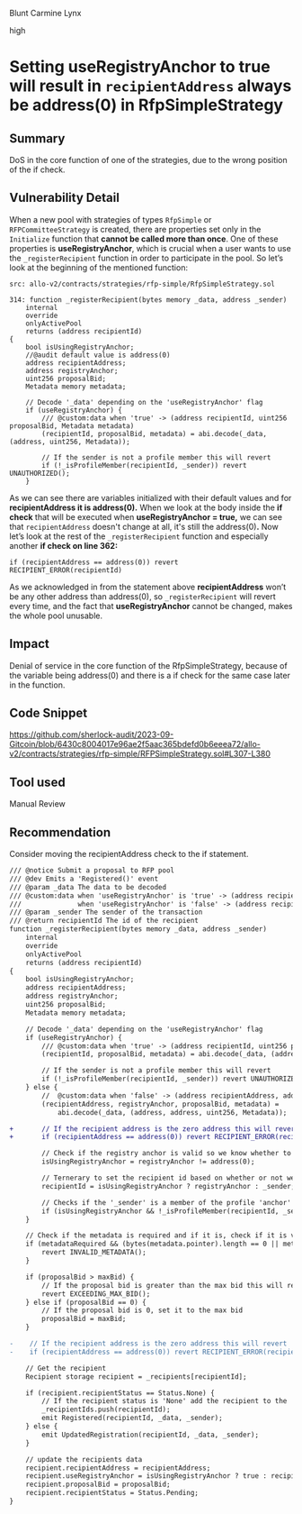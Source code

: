 Blunt Carmine Lynx

high

# Setting useRegistryAnchor to true will result in `recipientAddress` always be address(0) in RfpSimpleStrategy
## Summary

DoS in the core function of one of the strategies, due to the wrong position of the if check.

## Vulnerability Detail

When a new pool with strategies of types `RfpSimple` or `RFPCommitteeStrategy` is created, there are properties set only in the `Initialize` function that **cannot be called more than once**. One of these properties is **useRegistryAnchor**, which is crucial when a user wants to use the `_registerRecipient` function in order to participate in the pool. So let’s look at the beginning of the mentioned function: 

```solidity
src: allo-v2/contracts/strategies/rfp-simple/RfpSimpleStrategy.sol

314: function _registerRecipient(bytes memory _data, address _sender)
	internal
	override
	onlyActivePool
	returns (address recipientId)
{
	bool isUsingRegistryAnchor;
	//@audit default value is address(0)
	address recipientAddress;
	address registryAnchor;
	uint256 proposalBid;
	Metadata memory metadata;

	// Decode '_data' depending on the 'useRegistryAnchor' flag
	if (useRegistryAnchor) {
	    /// @custom:data when 'true' -> (address recipientId, uint256 proposalBid, Metadata metadata)
	    (recipientId, proposalBid, metadata) = abi.decode(_data, (address, uint256, Metadata));
	
	    // If the sender is not a profile member this will revert
	    if (!_isProfileMember(recipientId, _sender)) revert UNAUTHORIZED();
	}

```

As we can see there are variables initialized with their default values and for **recipientAddress it is address(0).** When we look at the body inside the **if check** that will be executed when **useRegistryAnchor = true,** we can see that `recipientAddress` doesn't change at all, it's still the address(0)**.** Now let’s look at the rest of the `_registerRecipient` function and especially another **if check on line 362:** 

```solidity
if (recipientAddress == address(0)) revert RECIPIENT_ERROR(recipientId)
```

As we acknowledged in from the statement above **recipientAddress** won’t be any other address than address(0), so `_registerRecipient` will revert every time, and the fact that **useRegistryAnchor** cannot be changed, makes the whole pool unusable.

## Impact

Denial of service in the core function of the RfpSimpleStrategy, because of the variable being address(0) and there is a if check for the same case later in the function.

## Code Snippet

https://github.com/sherlock-audit/2023-09-Gitcoin/blob/6430c8004017e96ae2f5aac365bdefd0b6eeea72/allo-v2/contracts/strategies/rfp-simple/RFPSimpleStrategy.sol#L307-L380

## Tool used

Manual Review

## Recommendation

Consider moving the recipientAddress check to the if statement.

```diff
/// @notice Submit a proposal to RFP pool
/// @dev Emits a 'Registered()' event
/// @param _data The data to be decoded
/// @custom:data when 'useRegistryAnchor' is 'true' -> (address recipientId, uint256 proposalBid, Metadata metadata)
///              when 'useRegistryAnchor' is 'false' -> (address recipientAddress, address registryAnchor, uint256 proposalBid, Metadata metadata)
/// @param _sender The sender of the transaction
/// @return recipientId The id of the recipient
function _registerRecipient(bytes memory _data, address _sender)
    internal
    override
    onlyActivePool
    returns (address recipientId)
{
    bool isUsingRegistryAnchor;
    address recipientAddress;
    address registryAnchor;
    uint256 proposalBid;
    Metadata memory metadata;

    // Decode '_data' depending on the 'useRegistryAnchor' flag
    if (useRegistryAnchor) {
        /// @custom:data when 'true' -> (address recipientId, uint256 proposalBid, Metadata metadata)
        (recipientId, proposalBid, metadata) = abi.decode(_data, (address, uint256, Metadata));

        // If the sender is not a profile member this will revert
        if (!_isProfileMember(recipientId, _sender)) revert UNAUTHORIZED();
    } else {
        //  @custom:data when 'false' -> (address recipientAddress, address registryAnchor, uint256 proposalBid, Metadata metadata)
        (recipientAddress, registryAnchor, proposalBid, metadata) =
            abi.decode(_data, (address, address, uint256, Metadata));

+       // If the recipient address is the zero address this will revert
+       if (recipientAddress == address(0)) revert RECIPIENT_ERROR(recipientId);

        // Check if the registry anchor is valid so we know whether to use it or not
        isUsingRegistryAnchor = registryAnchor != address(0);

        // Ternerary to set the recipient id based on whether or not we are using the 'registryAnchor' or '_sender'
        recipientId = isUsingRegistryAnchor ? registryAnchor : _sender;

        // Checks if the '_sender' is a member of the profile 'anchor' being used and reverts if not
        if (isUsingRegistryAnchor && !_isProfileMember(recipientId, _sender)) revert UNAUTHORIZED();
    }

    // Check if the metadata is required and if it is, check if it is valid, otherwise revert
    if (metadataRequired && (bytes(metadata.pointer).length == 0 || metadata.protocol == 0)) {
        revert INVALID_METADATA();
    }

    if (proposalBid > maxBid) {
        // If the proposal bid is greater than the max bid this will revert
        revert EXCEEDING_MAX_BID();
    } else if (proposalBid == 0) {
        // If the proposal bid is 0, set it to the max bid
        proposalBid = maxBid;
    }

-    // If the recipient address is the zero address this will revert
-    if (recipientAddress == address(0)) revert RECIPIENT_ERROR(recipientId);

    // Get the recipient
    Recipient storage recipient = _recipients[recipientId];

    if (recipient.recipientStatus == Status.None) {
        // If the recipient status is 'None' add the recipient to the '_recipientIds' array
        _recipientIds.push(recipientId);
        emit Registered(recipientId, _data, _sender);
    } else {
        emit UpdatedRegistration(recipientId, _data, _sender);
    }

    // update the recipients data
    recipient.recipientAddress = recipientAddress;
    recipient.useRegistryAnchor = isUsingRegistryAnchor ? true : recipient.useRegistryAnchor;
    recipient.proposalBid = proposalBid;
    recipient.recipientStatus = Status.Pending;
}
```